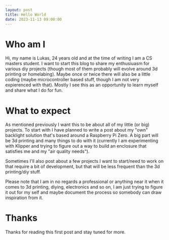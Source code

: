 ```yaml
---
layout: post
title: Hello World
date: 2023-11-13 09:00:00
---
```

# Who am I
Hi, my name is Lukas, 24 years old and at the time of writing I am a CS masters student. I want to start this blog to share my enthusiuasm for various diy projects (though most of them probably will evolve around 3d printing or homelabing).
Maybe once or twice there will also be a little coding (maybe microcontroller based stuff, though I am not very expierenced with that). Mostly I see this as an opportunity to learn myself and share what I do for fun. 

# What to expect
As mentioned previously I want this to be about all of my little (or big) projects. To start with I have planned to write a post about my "own" backlight solution that's based around a Raspberry Pi Zero. A big part will be 3d printing and many things to do with it (currently I am experimenting with Klipper and trying to figure out a way to build an enclosure that satisfies me and my "air quality needs"). 

Sometimes I'll also post about a few projects I want to start/need to work on that require a bit of development, but that will be less frequent than the 3d printing/diy stuff. 

Please note that I am in no regards a professional or anything near it when it comes to 3d printing, diying, electronics and so on, I am just trying to figure it out for my self and maybe document the process so somebody can draw inspiration from it. 

# Thanks 
Thanks for reading this first post and stay tuned for more. 


